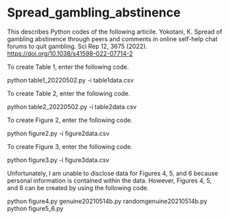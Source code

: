 # Spread_gambling_abstinence
This describes Python codes of the following articile. Yokotani, K. Spread of gambling abstinence through peers and comments in online self-help chat forums to quit gambling. Sci Rep 12, 3675 (2022). https://doi.org/10.1038/s41598-022-07714-2


To create Table 1, enter the following code.

python table1_20220502.py -i table1data.csv


To create Table 2, enter the following code.

python table2_20220502.py -i table2data.csv



To create Figure 2, enter the following code.

python figure2.py -i figure2data.csv



To create Figure 3, enter the following code.

python figure3.py -i figure3data.csv

Unfortunately, I am unable to disclose data for Figures 4, 5, and 6 because personal information is contained within the data. However, Figures 4, 5, and 6 can be created by using the following code.

python figure4.py
genuine20210514b.py
randomgenuine20210514b.py
python figure5_6.py
